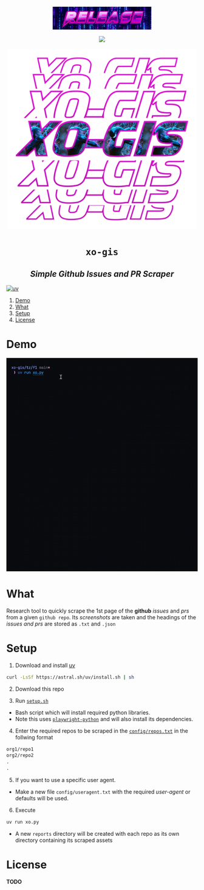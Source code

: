 <p align="center"><a href="https://x.com/xyizko" target="_blank" rel="noopener noreferrer"><img src="https://raw.githubusercontent.com/xyizko/xo-tagz/refs/heads/main/gfx/a.png">
</a></p>

<p align="center"><a href="https://x.com/xyizko" target="_blank" rel="noopener noreferrer"><img src="https://hits.seeyoufarm.com/api/count/incr/badge.svg?url=https%3A%2F%2Fgithub.com%2Fxyizko%2Fxo-gis&count_bg=%23295806&title_bg=%23250202&icon=&icon_color=%23E7E7E7&title=%F0%9F%91%81%EF%B8%8F&edge_flat=false"/>
</a></p>

<a href="https://hits.seeyoufarm.com"></a>

<p align="center"><a href="https://x.com/xyizko" target="_blank" rel="noopener noreferrer"><img src="./misc/g.png" width="500">
</a></p>

<h1 align="center"><code>xo-gis</code></h1>
<h2 align="center"><i> Simple Github Issues and PR Scraper </i></h2>

[![uv](https://img.shields.io/endpoint?url=https://raw.githubusercontent.com/astral-sh/uv/main/assets/badge/v0.json)](https://github.com/astral-sh/uv)


1. [Demo](#demo)
2. [What](#what)
3. [Setup](#setup)
4. [License](#license)

# Demo

![](./misc/d.gif)

# What

Research tool to quickly scrape the 1st page of the **github** _issues_ and _prs_ from a given `github repo`. Its _screenshots_ are taken and the headings of the _issues and prs_ are stored as `.txt` and `.json`

# Setup

1. Download and install [uv](https://docs.astral.sh/uv/getting-started/installation/)

```sh
curl -LsSf https://astral.sh/uv/install.sh | sh
```

2. Download this repo

3. Run [`setup.sh`](./setup.sh)

- Bash script which will install required python libraries.
- Note this uses [`playwright-python`](https://playwright.dev/python/docs/intro) and will also install its dependencies.

4. Enter the required repos to be scraped in the [`config/repos.txt`](./config/repos.txt) in the follwing format

```ml
org1/repo1
org2/repo2
.
.
```

5. If you want to use a specific user agent.

- Make a new file `config/useragent.txt` with the required _user-agent_ or defaults will be used.

6. Execute

```py
uv run xo.py
```

- A new `reports` directory will be created with each repo as its own directory containing its scraped assets

# License

**TODO**
